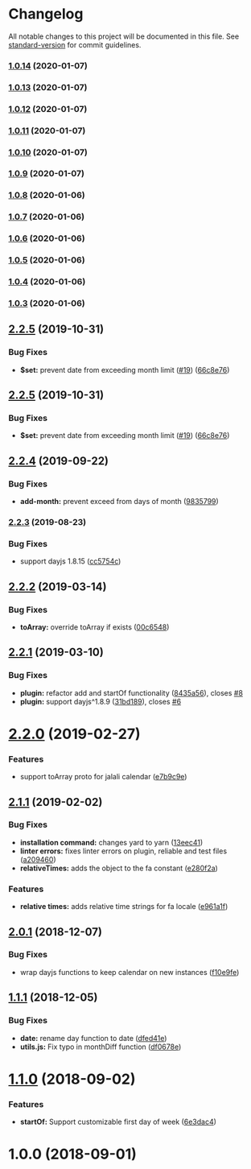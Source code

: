 # Changelog

All notable changes to this project will be documented in this file. See [standard-version](https://github.com/conventional-changelog/standard-version) for commit guidelines.

### [1.0.14](https://github.com/YumcoderCom/antd-dayjs-jalali/compare/v1.0.13...v1.0.14) (2020-01-07)

### [1.0.13](https://github.com/YumcoderCom/antd-dayjs-jalali/compare/v1.0.12...v1.0.13) (2020-01-07)

### [1.0.12](https://github.com/YumcoderCom/antd-dayjs-jalali/compare/v1.0.11...v1.0.12) (2020-01-07)

### [1.0.11](https://github.com/YumcoderCom/antd-dayjs-jalali/compare/v1.0.10...v1.0.11) (2020-01-07)

### [1.0.10](https://github.com/YumcoderCom/antd-dayjs-jalali/compare/v1.0.9...v1.0.10) (2020-01-07)

### [1.0.9](https://github.com/YumcoderCom/antd-dayjs-jalali/compare/v1.0.8...v1.0.9) (2020-01-07)

### [1.0.8](https://github.com/YumcoderCom/antd-dayjs-jalali/compare/v1.0.7...v1.0.8) (2020-01-06)

### [1.0.7](https://github.com/YumcoderCom/antd-dayjs-jalali/compare/v1.0.6...v1.0.7) (2020-01-06)

### [1.0.6](https://github.com/YumcoderCom/antd-dayjs-jalali/compare/v1.0.5...v1.0.6) (2020-01-06)

### [1.0.5](https://github.com/YumcoderCom/antd-dayjs-jalali/compare/v1.0.4...v1.0.5) (2020-01-06)

### [1.0.4](https://github.com/YumcoderCom/antd-dayjs-jalali/compare/v1.0.3...v1.0.4) (2020-01-06)

### [1.0.3](https://github.com/YumcoderCom/antd-dayjs-jalali/compare/v2.2.5...v1.0.3) (2020-01-06)

## [2.2.5](https://github.com/alibaba-aero/jalaliday/compare/v2.2.4...v2.2.5) (2019-10-31)


### Bug Fixes

* **$set:** prevent date from exceeding month limit ([#19](https://github.com/alibaba-aero/jalaliday/issues/19)) ([66c8e76](https://github.com/alibaba-aero/jalaliday/commit/66c8e76))



## [2.2.5](https://github.com/alibaba-aero/jalaliday/compare/v2.2.4...v2.2.5) (2019-10-31)


### Bug Fixes

* **$set:** prevent date from exceeding month limit ([#19](https://github.com/alibaba-aero/jalaliday/issues/19)) ([66c8e76](https://github.com/alibaba-aero/jalaliday/commit/66c8e76))



## [2.2.4](https://github.com/alibaba-aero/jalaliday/compare/v2.2.3...v2.2.4) (2019-09-22)


### Bug Fixes

* **add-month:** prevent exceed from days of month ([9835799](https://github.com/alibaba-aero/jalaliday/commit/9835799))

### [2.2.3](https://github.com/alibaba-aero/jalaliday/compare/v2.2.2...v2.2.3) (2019-08-23)


### Bug Fixes

* support dayjs 1.8.15 ([cc5754c](https://github.com/alibaba-aero/jalaliday/commit/cc5754c))

## [2.2.2](https://github.com/alibaba-aero/jalaliday/compare/v2.2.1...v2.2.2) (2019-03-14)


### Bug Fixes

* **toArray:** override toArray if exists ([00c6548](https://github.com/alibaba-aero/jalaliday/commit/00c6548))



## [2.2.1](https://github.com/alibaba-aero/jalaliday/compare/v2.2.0...v2.2.1) (2019-03-10)


### Bug Fixes

* **plugin:** refactor add and startOf functionality ([8435a56](https://github.com/alibaba-aero/jalaliday/commit/8435a56)), closes [#8](https://github.com/alibaba-aero/jalaliday/issues/8)
* **plugin:** support dayjs^1.8.9 ([31bd189](https://github.com/alibaba-aero/jalaliday/commit/31bd189)), closes [#6](https://github.com/alibaba-aero/jalaliday/issues/6)



<a name="2.2.0"></a>
# [2.2.0](https://github.com/alibaba-aero/jalaliday/compare/v2.1.1...v2.2.0) (2019-02-27)


### Features

* support toArray proto for jalali calendar ([e7b9c9e](https://github.com/alibaba-aero/jalaliday/commit/e7b9c9e))



<a name="2.1.1"></a>
## [2.1.1](https://github.com/alibaba-aero/jalaliday/compare/v2.0.1...v2.1.1) (2019-02-02)


### Bug Fixes

* **installation command:** changes yard to yarn ([13eec41](https://github.com/alibaba-aero/jalaliday/commit/13eec41))
* **linter errors:** fixes linter errors on plugin, reliable and test files ([a209460](https://github.com/alibaba-aero/jalaliday/commit/a209460))
* **relativeTimes:** adds the object to the fa constant ([e280f2a](https://github.com/alibaba-aero/jalaliday/commit/e280f2a))


### Features

* **relative times:** adds relative time strings for fa locale ([e961a1f](https://github.com/alibaba-aero/jalaliday/commit/e961a1f))



<a name="2.0.1"></a>
## [2.0.1](https://github.com/alibaba-aero/jalaliday/compare/v2.0.0...v2.0.1) (2018-12-07)


### Bug Fixes

* wrap dayjs functions to keep calendar on new instances ([f10e9fe](https://github.com/alibaba-aero/jalaliday/commit/f10e9fe))



<a name="1.1.1"></a>
## [1.1.1](https://github.com/alibaba-aero/jalaliday/compare/v1.1.0...v1.1.1) (2018-12-05)


### Bug Fixes

* **date:** rename day function to date ([dfed41e](https://github.com/alibaba-aero/jalaliday/commit/dfed41e))
* **utils.js:** Fix typo in monthDiff function ([df0678e](https://github.com/alibaba-aero/jalaliday/commit/df0678e))



<a name="1.1.0"></a>
# [1.1.0](https://github.com/alibaba-aero/jalaliday/compare/v1.0.0...v1.1.0) (2018-09-02)


### Features

* **startOf:** Support customizable first day of week ([6e3dac4](https://github.com/alibaba-aero/jalaliday/commit/6e3dac4))



<a name="1.0.0"></a>
# 1.0.0 (2018-09-01)
